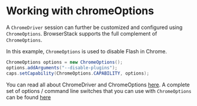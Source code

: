 # Working with chromeOptions

A `ChromeDriver` session can further be customized and configured using `ChromeOptions`. BrowserStack supports the full complement of `ChromeOptions`.

In this example, `ChromeOptions` is used to disable Flash in Chrome.

```java
ChromeOptions options = new ChromeOptions();
options.addArguments("--disable-plugins");
caps.setCapability(ChromeOptions.CAPABILITY, options);
```

You can read all about ChromeDriver and ChromeOptions [here](http://chromedriver.chromium.org/capabilities). A complete set of options / command line switches that you can use with `ChromeOptions` can be found [here](https://peter.sh/experiments/chromium-command-line-switches/)
